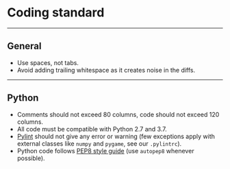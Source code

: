 # Coding standard

---
## General

  * Use spaces, not tabs.
  * Avoid adding trailing whitespace as it creates noise in the diffs.

---
## Python

  * Comments should not exceed 80 columns, code should not exceed 120 columns.
  * All code must be compatible with Python 2.7 and 3.7.
  * [Pylint][pylintlink] should not give any error or warning (few exceptions apply with external classes like `numpy` and `pygame`, see our `.pylintrc`).
  * Python code follows [PEP8 style guide][pep8link] (use `autopep8` whenever possible).

[pylintlink]: https://www.pylint.org/
[pep8link]: https://www.python.org/dev/peps/pep-0008/